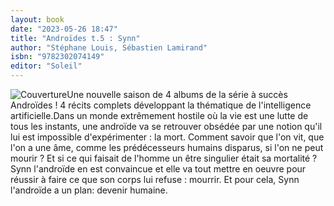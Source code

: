```yaml
---
layout: book
date: "2023-05-26 18:47"
title: "Androïdes t.5 : Synn"
author: "Stéphane Louis, Sébastien Lamirand"
isbn: "9782302074149"
editor: "Soleil"
---
```

![Couverture](/img/9782302074149.jpg)Une nouvelle saison de 4 albums de la série à succès Androïdes ! 4 récits complets développant la thématique de l'intelligence artificielle.Dans un monde extrêmement hostile où la vie est une lutte de tous les instants, une androïde va se retrouver obsédée par une notion qu'il lui est impossible d'expérimenter : la mort. Comment savoir que l'on vit, que l'on a une âme, comme les prédécesseurs humains disparus, si l'on ne peut mourir ? Et si ce qui faisait de l'homme un être singulier était sa mortalité ? Synn l'androïde en est convaincue et elle va tout mettre en oeuvre pour réussir à faire ce que son corps lui refuse : mourrir. Et pour cela, Synn l'androïde a un plan: devenir humaine.